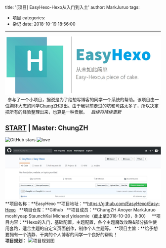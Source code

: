 title: '[项目] EasyHexo-Hexo从入门到入土'
author: MarkJuruo
tags:
  - 项目
categories:
  - 杂记
date: 2018-10-19 18:56:00
---
![项目图标](/img/easyhexo.jpg)  
参与了一个小项目，据说是为了给想写博客的同学一个系统的帮助。该项目由一位胸怀大志的同学[ChungZH](https://chungzh.cn/)提出。由于我以前走过的坑和弯路太多了，所以决定把所有的经验整理出来，也算是一种贡献。  
*后续将持续更新*
<!--more-->

## [START](https://github.com/EasyHexo/Easy-Hexo) | Master: ChungZH

![GitHub stars](https://img.shields.io/github/stars/EasyHexo/Easy-Hexo.svg?style=flat-square&label=⭐%20Stars) ![love](https://img.shields.io/badge/Made%20with-love-ff69b4.svg?style=flat-square)

![开始啦！](/img/easyhexo-pro-begin.jpg)
**项目名称：**EasyHexo
**项目地址：**https://github.com/EasyHexo/Easy-Hexo  
**项目仓库：**Github  
**项目成员：**ChungZH Anoyer MarkJuruo moshiyeap StaunchKai Michael yixiaomie（截止至2018-10-20，8:30）  
**项目内容：**Hexo的入门，基础配置，主题配置，各个主题魔改攻略&部分插件使用套路，适合主题的自定义页面创作，制作个人主题等。
**项目主旨：**给予想要拥有一个清静、干爽的个人博客的同学一个良好的帮助！  
**项目规划：** ![项目规划图](https://camo.githubusercontent.com/b614628046f5f74f7fbb78c7ff4675a9a7b151c9/68747470733a2f2f692e6c6f6c692e6e65742f323031382f31302f32302f356263616330373637613264362e706e67)